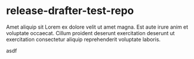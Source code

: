 # release-drafter-test-repo

Amet aliquip sit Lorem ex dolore velit ut amet magna. Est aute irure anim et voluptate occaecat. Cillum proident deserunt exercitation deserunt ut exercitation consectetur aliquip reprehenderit voluptate laboris.

asdf
